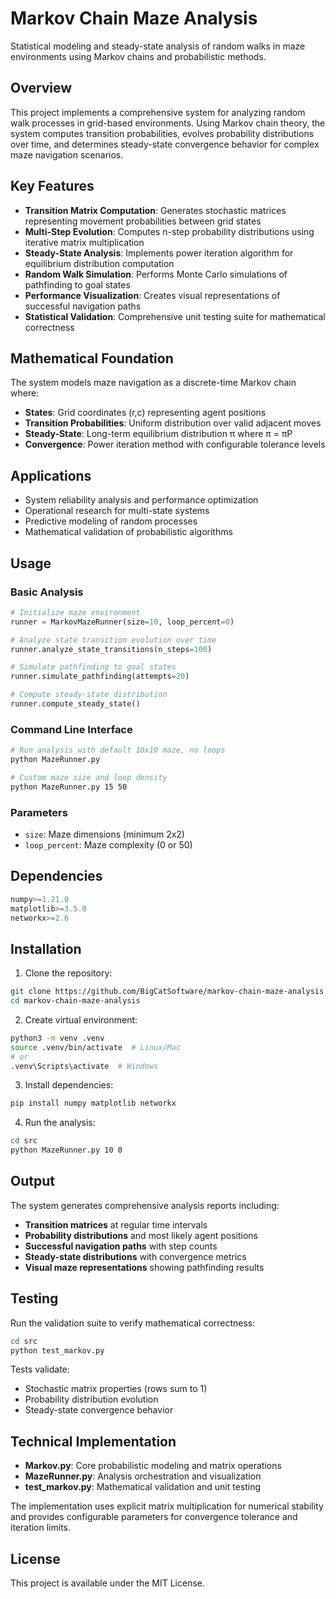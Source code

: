 # Markov Chain Maze Analysis

Statistical modeling and steady-state analysis of random walks in maze environments using Markov chains and probabilistic methods.

## Overview

This project implements a comprehensive system for analyzing random walk processes in grid-based environments. Using Markov chain theory, the system computes transition probabilities, evolves probability distributions over time, and determines steady-state convergence behavior for complex maze navigation scenarios.

## Key Features

- **Transition Matrix Computation**: Generates stochastic matrices representing movement probabilities between grid states
- **Multi-Step Evolution**: Computes n-step probability distributions using iterative matrix multiplication
- **Steady-State Analysis**: Implements power iteration algorithm for equilibrium distribution computation
- **Random Walk Simulation**: Performs Monte Carlo simulations of pathfinding to goal states
- **Performance Visualization**: Creates visual representations of successful navigation paths
- **Statistical Validation**: Comprehensive unit testing suite for mathematical correctness

## Mathematical Foundation

The system models maze navigation as a discrete-time Markov chain where:

- **States**: Grid coordinates (r,c) representing agent positions
- **Transition Probabilities**: Uniform distribution over valid adjacent moves
- **Steady-State**: Long-term equilibrium distribution π where π = πP
- **Convergence**: Power iteration method with configurable tolerance levels

## Applications

- System reliability analysis and performance optimization
- Operational research for multi-state systems
- Predictive modeling of random processes
- Mathematical validation of probabilistic algorithms

## Usage

### Basic Analysis
```python
# Initialize maze environment
runner = MarkovMazeRunner(size=10, loop_percent=0)

# Analyze state transition evolution over time
runner.analyze_state_transitions(n_steps=100)

# Simulate pathfinding to goal states
runner.simulate_pathfinding(attempts=20)

# Compute steady-state distribution
runner.compute_steady_state()
```

### Command Line Interface
```bash
# Run analysis with default 10x10 maze, no loops
python MazeRunner.py

# Custom maze size and loop density
python MazeRunner.py 15 50
```

### Parameters
- `size`: Maze dimensions (minimum 2x2)
- `loop_percent`: Maze complexity (0 or 50)

## Dependencies

```python
numpy>=1.21.0
matplotlib>=3.5.0
networkx>=2.6
```

## Installation

1. Clone the repository:
```bash
git clone https://github.com/BigCatSoftware/markov-chain-maze-analysis.git
cd markov-chain-maze-analysis
```

2. Create virtual environment:
```bash
python3 -m venv .venv
source .venv/bin/activate  # Linux/Mac
# or
.venv\Scripts\activate  # Windows
```

3. Install dependencies:
```bash
pip install numpy matplotlib networkx
```

4. Run the analysis:
```bash
cd src
python MazeRunner.py 10 0
```

## Output

The system generates comprehensive analysis reports including:

- **Transition matrices** at regular time intervals
- **Probability distributions** and most likely agent positions
- **Successful navigation paths** with step counts
- **Steady-state distributions** with convergence metrics
- **Visual maze representations** showing pathfinding results

## Testing

Run the validation suite to verify mathematical correctness:

```bash
cd src
python test_markov.py
```

Tests validate:
- Stochastic matrix properties (rows sum to 1)
- Probability distribution evolution
- Steady-state convergence behavior

## Technical Implementation

- **Markov.py**: Core probabilistic modeling and matrix operations
- **MazeRunner.py**: Analysis orchestration and visualization
- **test_markov.py**: Mathematical validation and unit testing

The implementation uses explicit matrix multiplication for numerical stability and provides configurable parameters for convergence tolerance and iteration limits.

## License

This project is available under the MIT License.
